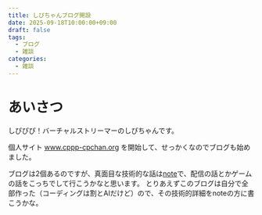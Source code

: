 ```yaml
---
title: しぴちゃんブログ開設
date: 2025-09-18T10:00:00+09:00
draft: false
tags:
  - ブログ
  - 雑談
categories:
  - 雑談
---
```

# あいさつ

しぴぴぴ！バーチャルストリーマーのしぴちゃんです。

個人サイト www.cppp-cpchan.org を開始して、せっかくなのでブログも始めました。

ブログは2個あるのですが、真面目な技術的な話は[note](https://note.com/cppp_cpchan/)で、配信の話とかゲームの話をこっちでして行こうかなと思います。
とりあえずこのブログは自分で全部作った（コーディングは割とAIだけど）ので、その技術的詳細をnoteの方に書こうかな。
